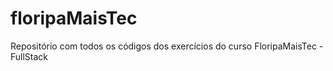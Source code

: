 # floripaMaisTec
Repositório com todos os códigos dos exercícios do curso FloripaMaisTec - FullStack
